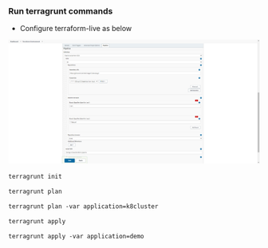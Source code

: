 ### Run terragrunt commands
- Configure terraform-live as below

<img src="./terraform-live.png" width="600">

```
terragrunt init
```

```
terragrunt plan
```

```
terragrunt plan -var application=k8cluster
```

```
terragrunt apply
```

```
terragrunt apply -var application=demo
```